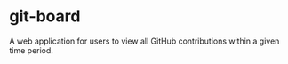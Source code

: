# git-board
A web application for users to view all GitHub contributions within a given time period.
